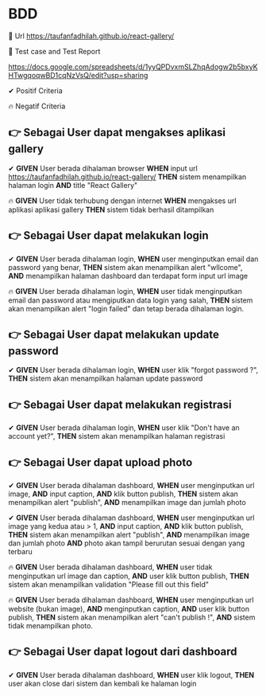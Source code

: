 # BDD
🍱 Url https://taufanfadhilah.github.io/react-gallery/

🍱 Test case and Test Report 

https://docs.google.com/spreadsheets/d/1yyQPDvxmSLZhqAdogw2b5bxyKHTwgqoqwBD1cqNzVsQ/edit?usp=sharing

✔ Positif Criteria

🔥 Negatif Criteria

## 👉 Sebagai User dapat mengakses aplikasi gallery
✔ **GIVEN** User berada dihalaman browser
**WHEN** input url https://taufanfadhilah.github.io/react-gallery/
**THEN** sistem menampilkan halaman login **AND**
title "React Gallery"

🔥 **GIVEN** User tidak terhubung dengan internet
**WHEN** mengakses url aplikasi aplikasi gallery
**THEN** sistem tidak berhasil ditampilkan

## 👉 Sebagai User dapat melakukan login
✔ **GIVEN** User berada dihalaman login,
**WHEN** user menginputkan email dan password yang benar,
**THEN** sistem akan menampilkan alert "wllcome", 
**AND** menampilkan halaman dashboard dan terdapat form input url image

🔥 **GIVEN** User berada dihalaman login,
**WHEN** user tidak menginputkan email dan password atau mengiputkan data login yang salah,
**THEN** sistem akan menampilkan alert "login failed" dan tetap berada dihalaman login.

## 👉 Sebagai User dapat melakukan update password
✔ **GIVEN** User berada dihalaman login,
**WHEN** user klik "forgot password ?",
**THEN** sistem akan menampilkan halaman update password

## 👉 Sebagai User dapat melakukan registrasi
✔ **GIVEN** User berada dihalaman login,
**WHEN** user klik "Don't have an account yet?",
**THEN** sistem akan menampilkan halaman registrasi

## 👉 Sebagai User dapat upload photo
✔ **GIVEN** User berada dihalaman dashboard,
**WHEN** user menginputkan url image, 
**AND** input caption,
**AND** klik button publish,
**THEN** sistem akan menampilkan alert "publish", 
**AND** menampilkan image dan jumlah photo

✔ **GIVEN** User berada dihalaman dashboard,
**WHEN** user menginputkan url image yang kedua atau > 1, 
**AND** input caption,
**AND** klik button publish,
**THEN** sistem akan menampilkan alert "publish", 
**AND** menampilkan image dan jumlah photo
**AND** photo akan tampil berurutan sesuai dengan yang terbaru

🔥 **GIVEN** User berada dihalaman dashboard,
**WHEN** user tidak menginputkan url image dan caption,
**AND** user klik button publish,
**THEN** sistem akan menampilkan validation "Please fill out this field"

🔥 **GIVEN** User berada dihalaman dashboard,
**WHEN** user menginputkan url website (bukan image),
**AND** menginputkan caption,
**AND** user klik button publish,
**THEN** sistem akan menampilkan alert "can't publish !",
**AND** sistem tidak menampilkan photo. 

## 👉 Sebagai User dapat logout dari dashboard

✔ **GIVEN** User berada dihalaman dashboard,
**WHEN** user klik logout,
**THEN** user akan close dari sistem dan kembali ke halaman login


